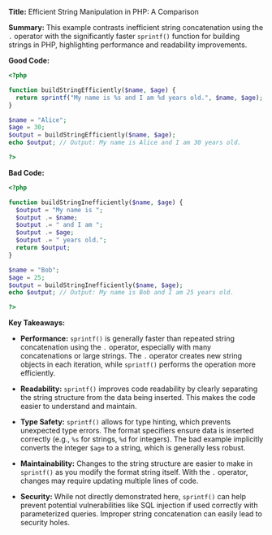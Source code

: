 **Title:** Efficient String Manipulation in PHP: A Comparison

**Summary:**  This example contrasts inefficient string concatenation using the `.` operator with the significantly faster `sprintf()` function for building strings in PHP, highlighting performance and readability improvements.

**Good Code:**

```php
<?php

function buildStringEfficiently($name, $age) {
  return sprintf("My name is %s and I am %d years old.", $name, $age);
}

$name = "Alice";
$age = 30;
$output = buildStringEfficiently($name, $age);
echo $output; // Output: My name is Alice and I am 30 years old.

?>
```


**Bad Code:**

```php
<?php

function buildStringInefficiently($name, $age) {
  $output = "My name is ";
  $output .= $name;
  $output .= " and I am ";
  $output .= $age;
  $output .= " years old.";
  return $output;
}

$name = "Bob";
$age = 25;
$output = buildStringInefficiently($name, $age);
echo $output; // Output: My name is Bob and I am 25 years old.

?>
```

**Key Takeaways:**

* **Performance:** `sprintf()` is generally faster than repeated string concatenation using the `.` operator, especially with many concatenations or large strings.  The `.` operator creates new string objects in each iteration, while `sprintf()` performs the operation more efficiently.

* **Readability:** `sprintf()` improves code readability by clearly separating the string structure from the data being inserted.  This makes the code easier to understand and maintain.

* **Type Safety:** `sprintf()` allows for type hinting, which prevents unexpected type errors. The format specifiers ensure data is inserted correctly (e.g., `%s` for strings, `%d` for integers). The bad example implicitly converts the integer `$age` to a string, which is generally less robust.

* **Maintainability:**  Changes to the string structure are easier to make in `sprintf()` as you modify the format string itself.  With the `.` operator, changes may require updating multiple lines of code.

* **Security:** While not directly demonstrated here, `sprintf()` can help prevent potential vulnerabilities like SQL injection if used correctly with parameterized queries.  Improper string concatenation can easily lead to security holes.
